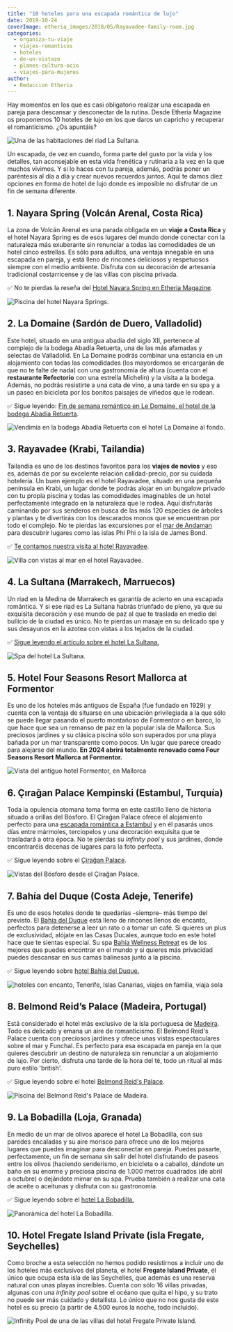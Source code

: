 ```yaml
---
title: "10 hoteles para una escapada romántica de lujo"
date: 2019-10-24
coverImage: etheria_images/2018/05/Rayavadee-family-room.jpg
categories: 
  - organiza-tu-viaje
  - viajes-romanticos
  - hoteles
  - de-un-vistazo
  - planes-cultura-ocio
  - viajes-para-mujeres
author: 
  - Redaccion Etheria
---
```


Hay momentos en los que es casi obligatorio realizar una escapada en pareja para 
descansar y desconectar de la rutina. Desde Etheria Magazine os proponemos 10 hoteles de 
lujo en los que daros un capricho y recuperar el romanticismo. ¿Os apuntáis? 

![Una de las habitaciones del riad La Sultana.](etheria_images/2019/02/La-Sultana-Marrakech-suite.jpg "Una de las habitaciones del riad © La Sultana.")

Un escapada, de vez en cuando, forma parte del gusto por la vida y los detalles, tan 
aconsejable en esta vida frenética y rutinaria a la vez en la que muchos vivimos. Y si 
lo haces con tu pareja, además, podrás poner un paréntesis al día a día y crear nuevos 
recuerdos juntos. Aquí te damos diez opciones en forma de hotel de lujo donde es 
imposible no disfrutar de un fin de semana diferente. 

## 1\. Nayara Spring (Volcán Arenal, Costa Rica)

La zona de Volcán Arenal es una parada obligada en un **viaje a Costa Rica** y el hotel 
Nayara Spring es de esos lugares del mundo donde conectar con la naturaleza más 
exuberante sin renunciar a todas las comodidades de un hotel cinco estrellas. Es sólo 
para adultos, una ventaja innegable en una escapada en pareja, y está lleno de rincones 
deliciosos y respetuosos siempre con el medio ambiente. Disfruta con su decoración de 
artesanía tradicional costarricense y de las villas con piscina privada. 

✅ No te pierdas la reseña del [Hotel Nayara Spring en Etheria 
Magazine](https://etheriamagazine.com/2021/05/23/hotel-nayara-springs-costa-rica/). 

![Piscina del hotel Nayara Springs.](etheria_images/2018/05/COSTA-RICA-HOTEL-NAYARA-PISCINA-1024x683.jpg "Piscina del hotel Nayara Springs. © SG")

## 2\. La Domaine (Sardón de Duero, Valladolid)

Este hotel, situado en una antigua abadía del siglo XII, pertenece al complejo de la 
bodega Abadía Retuerta, una de las más afamadas y selectas de Valladolid. En La Domaine 
podrás combinar una estancia en un alojamiento con todas las comodidades (los mayordomos 
se encargarán de que no te falte de nada) con una gastronomía de altura (cuenta con el 
**restaurante Refectorio** con una estrella Michelin) y la visita a la bodega. Además, 
no podrás resistirte a una cata de vino, a una tarde en su spa y a un paseo en bicicleta 
por los bonitos paisajes de viñedos que le rodean. 

✅ Sigue leyendo: [Fin de semana romántico en Le Domaine, el hotel de la bodega Abadía 
Retuerta](https://etheriamagazine.com/2019/11/13/viajes-romanticos-hotel-le-domaine-abadia-retuerta-valladolid/). 

![Vendimia en la bodega Abadía Retuerta con el hotel La Domaine al fondo.](etheria_images/2019/10/hotel-la-domaine-900x604.jpg "Vendimia en la bodega Abadía Retuerta con el hotel La Domaine al fondo. © SG")

## 3\. Rayavadee (Krabi, Tailandia)

Tailandia es uno de los destinos favoritos para los **viajes de novios** y eso es, 
además de por su excelente relación calidad-precio, por su cuidada hotelería. Un buen 
ejemplo es el hotel Rayavadee, situado en una pequeña península en Krabi, un lugar donde 
te podrás alojar en un bungalow privado con tu propia piscina y todas las comodidades 
imaginables de un hotel perfectamente integrado en la naturaleza que le rodea. Aquí 
disfrutarás caminando por sus senderos en busca de las más 120 especies de árboles y 
plantas y te divertirás con los descarados monos que se encuentran por todo el complejo. 
No te pierdas las excursiones por el [mar de 
Andaman](https://etheriamagazine.com/2018/06/16/viaje-parejas-mar-de-andaman/) para 
descubrir lugares como las islas Phi Phi o la isla de James Bond. 

✅ [Te contamos nuestra visita al hotel 
Rayavadee](https://etheriamagazine.com/2018/05/25/hotel-rayavadee-vivir-la-naturaleza/). 

![Villa con vistas al mar en el hotel Rayavadee.](etheria_images/2018/05/The-Rayavadee-Villa_Exterior-Morning_Fotor-1024x530.jpg "Villa con vistas al mar en el © hotel Rayavadee.")

## 4\. La Sultana (Marrakech, Marruecos)

Un riad en la Medina de Marrakech es garantía de acierto en una escapada romántica. Y si 
ese riad es La Sultana habrás triunfado de pleno, ya que su exquisita decoración y ese 
mundo de paz al que te traslada en medio del bullicio de la ciudad es único. No te 
pierdas un masaje en su delicado spa y sus desayunos en la azotea con vistas a los 
tejados de la ciudad. 

✅ [Sigue leyendo el artículo sobre el hotel La 
Sultana.](https://etheriamagazine.com/2019/02/27/hotel-la-sultana-marrakech/) 

![Spa del hotel La Sultana.](etheria_images/2019/02/La-Sultana-Marrakech-Spa.jpg "Spa de © La Sultana.")

## 5\. Hotel Four Seasons Resort Mallorca at Formentor

Es uno de los hoteles más antiguos de España (fue fundado en 1929) y cuenta con la 
ventaja de situarse en una ubicación privilegiada a la que sólo se puede llegar pasando 
el puerto montañoso de Formentor o en barco, lo que hace que sea un remanso de paz en la 
popular isla de Mallorca. Sus preciosos jardines y su clásica piscina sólo son superados 
por una playa bañada por un mar transparente como pocos. Un lugar que parece creado para 
alejarse del mundo. **En 2024 abrirá totalmente renovado como Four Seasons Resort 
Mallorca at Formentor.** 

![Vista del antiguo hotel Formentor, en Mallorca](etheria_images/2018/07/hotel-formentor-paisaje-1024x683.jpg "Vista del hotel Formentor.")

## 6\. Çırağan Palace Kempinski (Estambul, Turquía)

Toda la opulencia otomana toma forma en este castillo lleno de historia situado a 
orillas del Bósforo. El Çirağan Palace ofrece el alojamiento perfecto para una [escapada 
romántica a 
Estambul](https://etheriamagazine.com/2018/05/03/fin-de-semana-romantico-en-estambul/) y 
en él pasarás unos días entre mármoles, terciopelos y una decoración exquisita que te 
trasladará a otra época. No te pierdas su _infinity pool_ y sus jardines, donde 
encontraréis decenas de lugares para la foto perfecta. 

✅ Sigue leyendo sobre el [Çirağan 
Palace](https://etheriamagazine.com/2019/03/05/ciragan-palace-kempinski-escapada-romantica-estambul/). 

![Vistas del Bósforo desde el Çirağan Palace.](etheria_images/2019/02/ciragan-palace-kempinski-istanbul-exterior.jpg "Vistas del Bósforo desde el © Çirağan Palace.")

## 7\. Bahía del Duque (Costa Adeje, Tenerife)

Es uno de esos hoteles donde te quedarías –siempre– más tiempo del previsto. El [Bahía 
del 
Duque](https://etheriamagazine.com/2019/01/11/donde-dormir-tenerife-hotel-bahia-del-duque/) 
está lleno de rincones llenos de encanto, perfectos para detenerse a leer un rato o a 
tomar un café. Si quieres un plus de exclusividad, alójate en las Casas Ducales, aunque 
todo en este hotel hace que te sientas especial. Su spa [Bahía Wellness 
Retreat](https://etheriamagazine.com/2018/06/12/bahia-wellness-retreat-del-hotel-bahia-del-duque/) 
es de los mejores que puedes encontrar en el mundo y si quieres más privacidad puedes 
descansar en sus camas balinesas junto a la piscina. 

✅ Sigue leyendo sobre [hotel Bahía del 
Duque.](https://etheriamagazine.com/2019/01/11/donde-dormir-tenerife-hotel-bahia-del-duque/) 

![hoteles con encanto, Tenerife, Islas Canarias, viajes en familia, viaja sola](etheria_images/2019/01/Hotel-Bahia-del-Duque-general-1024x564.jpg "Vista general del pueblo canario que forma el hotel © Bahía del Duque.")

## 8\. Belmond Reid’s Palace (Madeira, Portugal)

Está considerado el hotel más exclusivo de la isla portuguesa de [Madeira](https://etheriamagazine.com/2019/04/19/viajar-con-amigas-que-ver-madeira/). 
Todo es delicado y emana un aire de romanticismo. El Belmond Reid's Palace cuenta con 
preciosos jardines y ofrece unas vistas espectaculares sobre el mar y Funchal. Es 
perfecto para esa escapada en pareja en la que quieres descubrir un destino de 
naturaleza sin renunciar a un alojamiento de lujo. Por cierto, disfruta una tarde de la 
hora del té, todo un ritual al más puro estilo 'british'. 

✅ Sigue leyendo sobre el hotel [Belmond Reid's 
Palace](https://etheriamagazine.com/2018/12/29/belmond-reids-palace-el-mejor-hotel-de-madeira/). 

![Piscina del Belmond Reid's Palace de Madeira.](etheria_images/2018/12/piscina-reids-palace-1024x698.jpg "Piscina del Belmond Reid's Palace de Madeira. ©PG")

## 9\. La Bobadilla (Loja, Granada)

En medio de un mar de olivos aparece el hotel La Bobadilla, con sus paredes encaladas y 
su aire morisco para ofrece uno de los mejores lugares que puedes imaginar para 
desconectar en pareja. Puedes pasarte, perfectamente, un fin de semana sin salir del 
hotel disfrutando de paseos entre los olivos (haciendo senderismo, en bicicleta o a 
caballo), dándote un baño en su enorme y preciosa piscina de 1.000 metros cuadrados (de 
abril a octubre) o dejándote mimar en su spa. Prueba también a realizar una cata de 
aceite o aceitunas y disfruta con su gastronomía. 

✅ Sigue leyendo sobre el [hotel La 
Bobadilla.](https://etheriamagazine.com/2018/08/23/hotel-la-bobadilla-loja-granada/) 

![Panorámica del hotel La Bobadilla.](etheria_images/2018/08/La-Bobadilla-panoramica-1024x756.jpg "Hotel La Bobadilla entre campos de olivos. © Barceló Hotels Group")

## 10\. Hotel Fregate Island Private (isla Fregate, Seychelles)

Como broche a esta selección no hemos podido resistirnos a incluir uno de los hoteles 
más exclusivos del planeta, el hotel **Fregate Island Private**, él único que ocupa esta 
isla de las Seychelles, que además es una reserva natural con unas playas increíbles. 
Cuenta con sólo 16 villas privadas, algunas con una _infinity pool_ sobre el océano que 
quita el hipo, y su trato no puede ser más cuidado y detallista. Lo único que no nos 
gusta de este hotel es su precio (a partir de 4.500 euros la noche, todo incluido). 

![Infinity Pool de una de las villas del hotel Fregate Private Island.](etheria_images/2019/10/hotel-fregate-private-island-900x675.jpg "Infinity Pool de una de las villas del hotel Fregate Private Island.")
